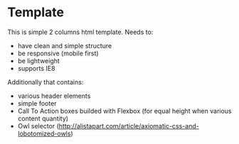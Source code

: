 # Template
This is simple 2 columns html template.
Needs to:
- have clean and simple structure
- be responsive (mobile first)
- be lightweight
- supports IE8


Additionally that contains:
- various header elements
- simple footer
- Call To Action boxes builded with Flexbox (for equal height when various content quantity)
- Owl selector (http://alistapart.com/article/axiomatic-css-and-lobotomized-owls)

